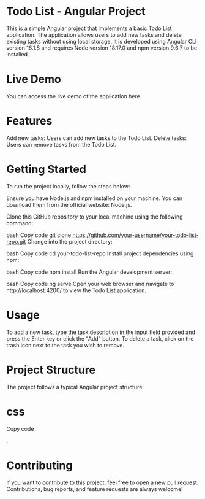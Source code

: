 # Todo List - Angular Project
This is a simple Angular project that implements a basic Todo List application. The application allows users to add new tasks and delete existing tasks without using local storage. It is developed using Angular CLI version 16.1.8 and requires Node version 18.17.0 and npm version 9.6.7 to be installed.

# Live Demo
You can access the live demo of the application here.

# Features
Add new tasks: Users can add new tasks to the Todo List.
Delete tasks: Users can remove tasks from the Todo List.

# Getting Started
To run the project locally, follow the steps below:

Ensure you have Node.js and npm installed on your machine. You can download them from the official website: Node.js.

Clone this GitHub repository to your local machine using the following command:

bash
Copy code
git clone https://github.com/your-username/your-todo-list-repo.git
Change into the project directory:

bash
Copy code
cd your-todo-list-repo
Install project dependencies using npm:

bash
Copy code
npm install
Run the Angular development server:

bash
Copy code
ng serve
Open your web browser and navigate to http://localhost:4200/ to view the Todo List application.

# Usage
To add a new task, type the task description in the input field provided and press the Enter key or click the "Add" button.
To delete a task, click on the trash icon next to the task you wish to remove.
# Project Structure
The project follows a typical Angular project structure:

# css
Copy code

.

  
# Contributing
If you want to contribute to this project, feel free to open a new pull request. Contributions, bug reports, and feature requests are always welcome!
